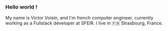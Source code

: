 ### Hello world !

My name is Victor Voisin, and I'm french computer engineer, currently working as a Fullstack developer at SFEIR. I live in 🇫🇷 Strasbourg, France.

